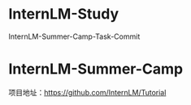 # InternLM-Study
InternLM-Summer-Camp-Task-Commit
# InternLM-Summer-Camp
项目地址：https://github.com/InternLM/Tutorial
